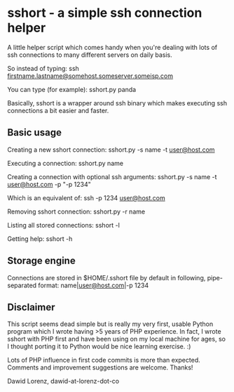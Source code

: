 # sshort - a simple ssh connection helper

A little helper script which comes handy when you're dealing with lots
of ssh connections to many different servers on daily basis. 

So instead of typing:
    ssh firstname.lastname@somehost.someserver.someisp.com
    
You can type (for example):
    sshort.py panda

Basically, sshort is a wrapper around ssh binary which makes executing 
ssh connections a bit easier and faster.

## Basic usage

Creating a new sshort connection:
    sshort.py -s name -t user@host.com
    
Executing a connection:
    sshort.py name
    
Creating a connection with optional ssh arguments:
    sshort.py -s name -t user@host.com -p "-p 1234"

Which is an equivalent of:
    ssh -p 1234 user@host.com
    
Removing sshort connection:
    sshort.py -r name
    
Listing all stored connections:
    sshort -l
    
Getting help:
    sshort -h
    
## Storage engine

Connections are stored in $HOME/.sshort file by default in following,
pipe-separated format:
    name|user@host.com|-p 1234
    
## Disclaimer

This script seems dead simple but is really my very first, usable Python
program which I wrote having >5 years of PHP experience. In fact, I wrote
sshort with PHP first and have been using on my local machine for ages,
so I thought porting it to Python would be nice learning exercise. :)

Lots of PHP influence in first code commits is more than expected. 
Comments and improvement suggestions are welcome. Thanks!

Dawid Lorenz, dawid-at-lorenz-dot-co